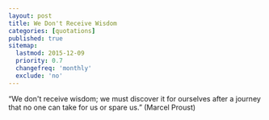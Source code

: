 ```yaml
---
layout: post
title: We Don't Receive Wisdom
categories: [quotations]
published: true
sitemap:
  lastmod: 2015-12-09
  priority: 0.7
  changefreq: 'monthly'
  exclude: 'no'
---
```


“We don't receive wisdom; we must discover it for ourselves after a journey that no one can take for us or spare us.” (Marcel Proust)
